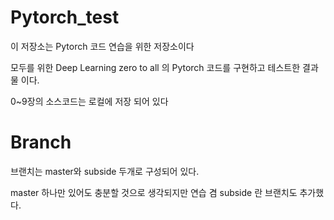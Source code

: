 # Pytorch_test

이 저장소는 Pytorch 코드 연습을 위한 저장소이다

모두를 위한 Deep Learning zero to all 의 Pytorch 코드를 구현하고 테스트한 결과물 이다.

0~9장의 소스코드는 로컬에 저장 되어 있다

# Branch

브랜치는 master와 subside 두개로 구성되어 있다.

master 하나만 있어도 충분할 것으로 생각되지만 연습 겸 subside 란 브랜치도 추가했다.
